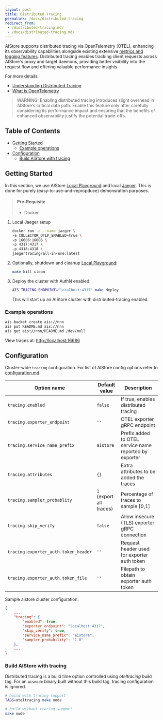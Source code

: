 ```yaml
---
layout: post
title: Distributed Tracing
permalink: /docs/distributed-tracing
redirect_from:
 - /distributed-tracing.md/
 - /docs/distributed-tracing.md/
---
```


AIStore supports distributed tracing via OpenTelemetry (OTEL), enhancing its observability capabilities alongside existing extensive [metrics and logging features](/docs/metrics.md).
Distributed tracing enables tracking client requests across AIStore's proxy and target daemons, providing better visibility into the request flow and offering valuable performance insights

For more details:
- [Understanding Distributed Tracing](https://opentelemetry.io/docs/concepts/observability-primer/#understanding-distributed-tracing)
- [What is OpenTelemetry](https://opentelemetry.io/docs/what-is-opentelemetry/)

> WARNING: Enabling distributed tracing introduces slight overhead in AIStore's critical data path. Enable this feature only after carefully considering its performance impact and ensuring that the benefits of enhanced observability justify the potential trade-offs.


## Table of Contents 

- [Getting Started](#getting-started)
  - [Example operations](#example-operations)
- [Configuration](#configuration)
  - [Build AIStore with tracing](#build-aistore-with-tracing)

## Getting Started

In this section, we use AIStore [Local Playground](/docs/getting_started.md#local-playground) and local [Jaeger](https://www.jaegertracing.io/). This is done for purely (easy-to-use-and-repropduce) demonsration purposes.


> #### Pre-Requisite
> - Docker

1. Local Jaeger setup
    ```sh
    docker run -d --name jaeger \
    -e COLLECTOR_OTLP_ENABLED=true \
    -p 16686:16686 \
    -p 4317:4317 \
    -p 4318:4318 \
    jaegertracing/all-in-one:latest
    ```

2. Optionally, shutdown and cleanup [Local Playground](/docs/getting_started.md#local-playground):

    ```sh
    make kill clean
    ```

3. Deploy the cluster with AuthN enabled:
   ```sh
   AIS_TRACING_ENDPOINT="localhost:4317" make deploy
   ```

   This will start up an AIStore cluster with distributed-tracing enabled.

### Example operations

```sh
ais bucket create ais://nnn
ais put README.md ais://nnn
ais get ais://nnn/README.md /dev/null
```

View traces at: [http://localhost:16686](http://localhost:16686/)

## Configuration

Cluster-wide `tracing` configuration. For list of AIStore config options refer to [configuration.md](/docs/configuration.md).

| Option name | Default value | Description |
|---|---|---|
| `tracing.enabled` | `false` | If true, enables distributed tracing |
| `tracing.exporter_endpoint` | `''` | OTEL exporter gRPC endpoint |
| `tracing.service_name_prefix` | `aistore` | Prefix added to OTEL service name reported by exporter |
| `tracing.attributes` | `{}` | Extra attributes to be added the traces |
| `tracing.sampler_probablity` | `1` (export all traces) | Percentage of traces to sample [0,1] |
| `tracing.skip_verify` | `false` | Allow insecure (TLS) exporter gRPC connection |
| `tracing.exporter_auth.token_header` | `''` | Request header used for exporter auth token |
| `tracing.exporter_auth.token_file` | `''` | Filepath to obtain exporter auth token |


Sample aistore cluster configuration:

```json
{
    ...
    "tracing": {
        "enabled": true,
        "exporter_endpoint": "localhost:4317",
        "skip_verify": true,
        "service_name_prefix": "aistore",
        "sampler_probability": "1.0"
    },
    ...
}
```

### Build AIStore with tracing

Distributed tracing is a build time option controlled using *oteltracing* build tag. For an `aisnode` binary built without this build tag, tracing configuration is ignored.

```sh 
# build with tracing support
TAGS=oteltracing make node

# build without tracing support
make node
```
